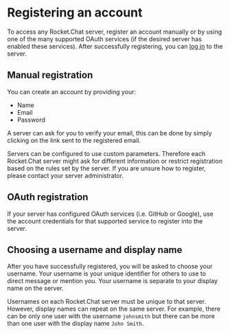 # Registering an account

To access any Rocket.Chat server, register an account manually or by using one of the many supported OAuth services \(if the desired server has enabled these services\). After successfully registering, you can [log in]() to the server.

## Manual registration

You can create an account by providing your:

* Name
* Email
* Password

A server can ask for you to verify your email, this can be done by simply clicking on the link sent to the registered email.

Servers can be configured to use custom parameters. Therefore each Rocket.Chat server might ask for different information or restrict registration based on the rules set by the server. If you are unsure how to register, please contact your server administrator.

## OAuth registration

If your server has configured OAuth services \(i.e. GitHub or Google\), use the account credentials for that supported service to register into the server.

## Choosing a username and display name

After you have successfully registered, you will be asked to choose your username. Your username is your unique identifier for others to use to direct message or mention you. Your username is separate to your display name on the server.

Usernames on each Rocket.Chat server must be unique to that server. However, display names can repeat on the same server. For example, there can be only one user with the username `johnsmith` but there can be more than one user with the display name `John Smith`.


